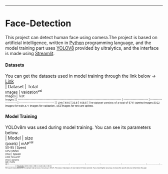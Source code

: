 ___
# Face-Detection
This project can detect human face using comera.The project is based on artificial intelligence, written in [Python](https://www.python.org/) programming language, and the model training part uses [YOLOV8](https://github.com/ultralytics/ultralytics) provided by ultralytics, and the interface is made using [Streamlit](https://docs.streamlit.io/).<br>
#### Datasets
You can get the datasets used in model training through the link below -> [Link](https://app.roboflow.com/ds/IcTG6m9LEy?key=WGrMr9XBR9)
<br>
| Dataset                                                                                     | Total<br><sup>Images | Validation<sup>val<br>Images | Test<br><sup>Images |
| ----------------------------------------------------------------------------------------- | --------------------- | -------------------- | ------------------------------ |
| [Link](https://app.roboflow.com/ds/IcTG6m9LEy?key=WGrMr9XBR9) | 640                   | 33.6                 | 408.5                          |
The dataset consists of a total of 5741 labeled images.5022 images for train,477 images for validation ,442 images for test are   splited.
  
#### Model Training
YOLOv8m was used during model training. You can see its parameters below.<br>
| Model                                                                                     | size<br><sup>(pixels) | mAP<sup>val<br>50-95 | Speed<br><sup>CPU ONNX<br>(ms) | Speed<br><sup>A100 TensorRT<br>(ms) | params<br><sup>(M) | FLOPs<br><sup>(B) |
| ----------------------------------------------------------------------------------------- | --------------------- | -------------------- | ------------------------------ | ----------------------------------- | ------------------ | ----------------- |
| [YOLOv8m](https://github.com/ultralytics/assets/releases/download/v0.0.0/yolov8m-oiv7.pt) | 640                   | 33.6                 | 408.5                          | 2.26                                | 26.2               | 80.6              |
<br>
100 epoch have passed in the sample train process. Accuracy is 84.2%.This was a trial project, it was trained in fewer periods. If you need higher accuracy, increase the epoch and you will achieve the goal.

